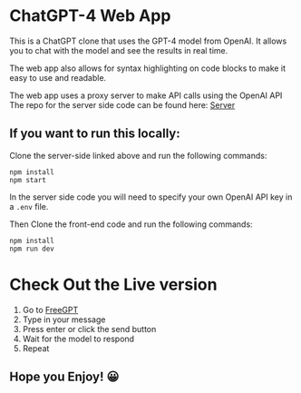 # ChatGPT-4 Web App

This is a ChatGPT clone that uses the GPT-4 model from OpenAI.
It allows you to chat with the model and see the results in real time.

The web app also allows for syntax highlighting on code blocks to make it easy to use and readable.

The web app uses a proxy server to make API calls using the OpenAI API
The repo for the server side code can be found here: <a href="https://github.com/Giac3/freeGPT-server">Server</a>

## If you want to run this locally:

Clone the server-side linked above and run the following commands:
    
    npm install
    npm start

In the server side code you will need to specify your own OpenAI API key in a `.env` file.

Then Clone the front-end code and run the following commands:

    npm install
    npm run dev


# Check Out the Live version

1. Go to <a href="https://freegptai.com/">FreeGPT</a>
2. Type in your message
3. Press enter or click the send button
4. Wait for the model to respond
5. Repeat

## Hope you Enjoy!  😀
